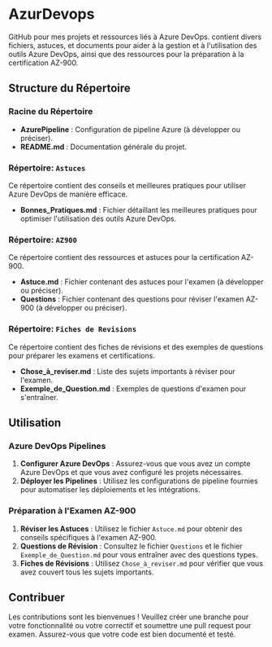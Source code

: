 # AzurDevops

GitHub pour mes projets et ressources liés à Azure DevOps. contient divers fichiers, astuces, et documents pour aider à la gestion et à l'utilisation des outils Azure DevOps, ainsi que des ressources pour la préparation à la certification AZ-900.

## Structure du Répertoire

### Racine du Répertoire

- **AzurePipeline** : Configuration de pipeline Azure (à développer ou préciser).
- **README.md** : Documentation générale du projet.

### Répertoire: `Astuces`

Ce répertoire contient des conseils et meilleures pratiques pour utiliser Azure DevOps de manière efficace.

- **Bonnes_Pratiques.md** : Fichier détaillant les meilleures pratiques pour optimiser l'utilisation des outils Azure DevOps.

### Répertoire: `AZ900`

Ce répertoire contient des ressources et astuces pour la certification AZ-900.

- **Astuce.md** : Fichier contenant des astuces pour l'examen (à développer ou préciser).
- **Questions** : Fichier contenant des questions pour réviser l'examen AZ-900 (à développer ou préciser).

### Répertoire: `Fiches de Revisions`

Ce répertoire contient des fiches de révisions et des exemples de questions pour préparer les examens et certifications.

- **Chose_à_reviser.md** : Liste des sujets importants à réviser pour l'examen.
- **Exemple_de_Question.md** : Exemples de questions d'examen pour s'entraîner.

## Utilisation

### Azure DevOps Pipelines

1. **Configurer Azure DevOps** : Assurez-vous que vous avez un compte Azure DevOps et que vous avez configuré les projets nécessaires.
2. **Déployer les Pipelines** : Utilisez les configurations de pipeline fournies pour automatiser les déploiements et les intégrations.

### Préparation à l'Examen AZ-900

1. **Réviser les Astuces** : Utilisez le fichier `Astuce.md` pour obtenir des conseils spécifiques à l'examen AZ-900.
2. **Questions de Révision** : Consultez le fichier `Questions` et le fichier `Exemple_de_Question.md` pour vous entraîner avec des questions types.
3. **Fiches de Révisions** : Utilisez `Chose_à_reviser.md` pour vérifier que vous avez couvert tous les sujets importants.

## Contribuer

Les contributions sont les bienvenues ! Veuillez créer une branche pour votre fonctionnalité ou votre correctif et soumettre une pull request pour examen. Assurez-vous que votre code est bien documenté et testé.
